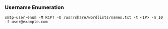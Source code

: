 ### Username Enumeration

```
smtp-user-enum -M RCPT -U /usr/share/wordlists/names.txt -t <IP> -m 10 -f user@example.com
```
